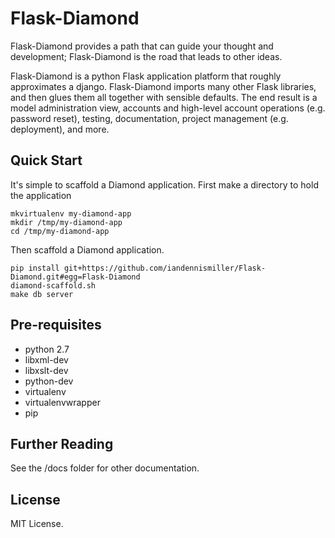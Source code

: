 # Flask-Diamond

Flask-Diamond provides a path that can guide your thought and development; Flask-Diamond is the road that leads to other ideas.

Flask-Diamond is a python Flask application platform that roughly approximates a django.  Flask-Diamond imports many other Flask libraries, and then glues them all together with sensible defaults.  The end result is a model administration view, accounts and high-level account operations (e.g. password reset), testing, documentation, project management (e.g. deployment), and more.

## Quick Start

It's simple to scaffold a Diamond application.  First make a directory to hold the application

```
mkvirtualenv my-diamond-app
mkdir /tmp/my-diamond-app
cd /tmp/my-diamond-app
```

Then scaffold a Diamond application.

```
pip install git+https://github.com/iandennismiller/Flask-Diamond.git#egg=Flask-Diamond
diamond-scaffold.sh
make db server
```

## Pre-requisites

- python 2.7
- libxml-dev
- libxslt-dev
- python-dev
- virtualenv
- virtualenvwrapper
- pip

## Further Reading

See the /docs folder for other documentation.

## License

MIT License.
